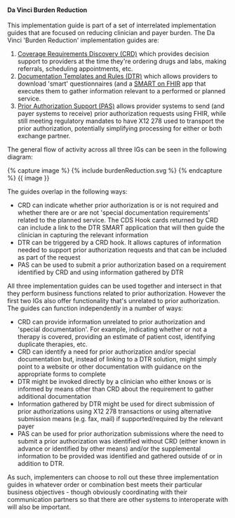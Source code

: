 #### Da Vinci Burden Reduction
This implementation guide is part of a set of interrelated implementation guides that are focused on reducing clinician and payer burden.  The Da Vinci 'Burden Reduction' implementation guides are:

1. [Coverage Requirements Discovery (CRD)](http://hl7.org/fhir/us/davinci-crd) which provides decision support to providers at the time they're ordering drugs and labs, making referrals, scheduling appointments, etc.
2. [Documentation Templates and Rules (DTR)](http://hl7.org/fhir/us/davinci-dtr) which allows providers to download 'smart' questionnaires (and a [SMART on FHIR](http://www.hl7.org/fhir/smart-app-launch/) app that executes them to gather information relevant to a performed or planned service.
3. [Prior Authorization Support (PAS)](http://hl7.org/fhir/us/davinci-pas) allows provider systems to send (and payer systems to receive) prior authorization requests using FHIR, while still meeting regulatory mandates to have X12 278 used to transport the prior authorization, potentially simplifying processing for either or both exchange partner.

The general flow of activity across all three IGs can be seen in the following diagram:

{% capture image %}
{% include burdenReduction.svg %}
{% endcapture %}
{{ image }}

The guides overlap in the following ways:

* CRD can indicate whether prior authorization is or is not required and whether there are or are not 'special documentation requirements' related to the planned service.  The CDS Hook cards returned by CRD can include a link to the DTR SMART application that will then guide the clinician in capturing the relevant information
* DTR can be triggered by a CRD hook.  It allows captures of information needed to support prior authorization requests and that can be included as part of the request
* PAS can be used to submit a prior authorization based on a requirement identified by CRD and using information gathered by DTR

All three implementation guides can be used together and intersect in that they perform business functions related to prior authorization.  However the first two IGs also offer functionality that's
unrelated to prior authorization.  The guides can function independently in a number of ways:

* CRD can provide information unrelated to prior authorization and 'special documentation'.  For example, indicating whether or not a therapy is covered, providing an estimate of patient cost, identifying duplicate therapies, etc.
* CRD can identify a need for prior authorization and/or special documentation but, instead of linking to a DTR solution, might simply point to a website or other documentation with guidance on the appropriate forms to complete
* DTR might be invoked directly by a clinician who either knows or is informed by means other than CRD about the requirement to gather additional documentation
* Information gathered by DTR might be used for direct submission of prior authorizations using X12 278 transactions or using alternative submission means (e.g. fax, mail) if supported/required by the relevant payer
* PAS can be used for prior authorization submissions where the need to submit a prior authorization was identified without CRD (either known in advance or identified by other means) and/or the supplemental information to be provided was identified and gathered outside of or in addition to DTR.

As such, implementers can choose to roll out these three implementation guides in whatever order or combination best meets their particular business objectives - though obviously coordinating with their communication partners so that there are other systems to interoperate with will also be important.
